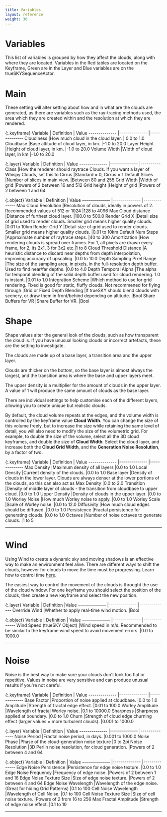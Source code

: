 ```yaml
---
title: Variables
layout: reference
weight: 30
---
```





Variables
=============
This list of variables is grouped by how they affect the clouds, along with where they are located. Variables in the Red tables are located on the Keyframe, Green are in the Layer and Blue variables are on the trueSKYSequenceActor.

Main
============
These setting will alter setting about how and in what are the clouds are generated, as there are variables such as the ray-tracing methods used, the area which they are created within and the resolution at which they are rendered.

{:.keyframe}
Variable                                                                        |       Definition                                                                                                                                                                                                              |       Value
--------------                                                          |--------------                                                                                                                                                                                                         |--------------
Cloudiness                                                                      |How much cloud in the cloud layer.                                                                                                                                                             | 0.0 to 1.0
Cloudbase                                                                       |Base altitude of cloud layer, in km.                                                                                                                                                           |-1.0 to 20.0
Layer Height                                                            |Height of cloud layer, in km.                                                                                                                                                                          |-1.0 to 20.0
Volume Width                                                            |Width of cloud layer, in km                                                                                                                                                                            |-1.0 to 20.0

{:.layer}
Variable                                                                        |       Definition                                                                                                                                                                                                              |       Value
--------------                                                          |--------------                                                                                                                                                                                                         |----------
Class                                                                           |How the renderer should raytrace Clouds. If you want a layer of Whispy Clouds, set this to Cirrus                                      |Standard = 0, Cirrus = 1
Default Slices                                                          |Number of slices in main view.                                                                                                                                                                         |Between 80 and 255
Grid Width                                                                      |Width of grid                                                                                                                                                                                                          |Powers of 2 between 16 and 512
Grid height                                                             |Height of grid                                                                                                                                                                                                         |Powers of 2 between 1 and 64

{:.object}
Variable                                                                        |       Definition                                                                                                                                                                                                              |       Value
--------------                                                          |--------------                                                                                                                                                                                                         |--------------
Max Cloud Resolution                                            |Resolution of clouds, ideally in powers of 2. Recommended values of 512 or 1024                                                                        |128 to 4096 
Max Cloud distance                                                      |Distance of furthest cloud layer.                                                                                                                                                                      |100.0 to 500.0 
Render Grid X                                                           |Detail size of grid used to render clouds. Smaller grid means higher quality clouds.                                                           |0.01 to 10km
Render Grid Y                                                           |Detail size of grid used to render clouds. Smaller grid means higher quality clouds.                                                           |0.01 to 10km
Default Num Steps                                                       |Approximate number of raytrace steps.                                                                                                                                                          |40 to 300
Amortization                                                            |How rendering clouds is spread over frames. For 1, all pixels are drawn every frame, for 2, its 2x1, 3 for 3x2 etc.|1 to 8
Cloud Threshold Distance                                        |A heuristic distance to discard near depths from depth interpolation, improving accuracy of upscaling.                         |0.0 to 10.0
Depth Sampling Pixel Range                                      |The size of the sampling area, in pixels, in the full-resolution depth buffer. Used to find near/far depths.           |0.0 to 4.0
Depth Temporal Alpha                                            |The alpha for temporal blending of the solid depth buffer used for cloud rendering. 1.0 is instant.                            |0.01 to 1.0
Integration Scheme                                                      |Which method to use for grid rendering. Fixed is good for static, fluffy clouds. Not recommened for flying through |Grid or Fixed
Depth Blending                                                          |If trueSKY should blend clouds with scenery, or draw them in front/behind depending on altitude.                                       |Bool
Share Buffers for VR                                            |Share Buffer for VR.                                                                                                                                                                                           |Bool

Shape   
=============

Shape values alter the general look of the clouds, such as how transparent the cloud is. If you have unusual looking clouds or incorrect artefacts, these are the setting to investigate.

The clouds are made up of a base layer, a transition area and the upper layer. 

Clouds are thicker on the bottom, so the base layer is almost always the largest, and the transition area is where the base and upper layers meet. 

The upper density is a multiplier for the amount of clouds in the upper layer. A value of 1 will produce the same amount of clouds as the base layer. 

There are individual settings to help customise each of the different layers, allowing you to create unique but realistic clouds.

By default, the cloud volume repeats at the edges, and the volume width is controlled by the keyframe value **Cloud Width**. You can change the size of this volume freely, but to increase the size while retaining the same level of detail, you will also need to modify the size of the volumetric grid. For example, to double the size of the volume, select all the 3D cloud keyframes, and double the size of **Cloud Width**. Select the cloud layer, and increase both the **Cloud Grid Width**, and the **Generation Noise Resolution**, by a factor of two.

{:.keyframe}
Variable                                                                        |       Definition                                                                                                                                                                                                                                                              |       Value
--------------                                                          |--------------                                                                                                                                                                                                                                                         |--------------
Max Density                                                                     |Maximum density of all layers                                                                                                                                                                                                                          |0.0 to 1.0
Local Density                                                           |Current density of the clouds.                                                                                                                                                                                                                         |0.0 to 1.0 
Base layer                                                                      |Density of clouds in the lower layer. Clouds are always denser at the lower portions of the clouds, so this can also act as Max Density        |0.0 to 2.0
Transition                                                                      |Density of middle layer of clouds - the transition from cloudbase to upper cloud.                                                                                                                      |0.0 to 1.0
Upper Density                                                           |Density of clouds in the upper layer.                                                                                                                                                                                                          |0.0 to 1.0
Worley Noise                                                            |How much Worley noise to apply.                                                                                                                                                                                                                        |0.0 to 1.0
Worley Scale                                                            |Scale of Worley noise.                                                                                                                                                                                                                                         |0.0 to 12.0 
Diffusivity                                                                     |How much cloud edges should be diffused.                                                                                                                                                                                                       |0.0 to 1.0
Persistence                                                                     |Fractal persistence for generating clouds.                                                                                                                                                                                                     |0.0 to 1.0
Octaves                                                                         |Number of noise octaves to generate clouds.                                                                                                                                                                                            |1 to 5



<hr>

Wind
=========
Using Wind to create a dynamic sky and moving shadows is an effective way to make an environment feel alive. There are different ways to shift the clouds, however for clouds to move the time must be progressing. Learn how to control time [here](time.html).

The easiest way to control the movement of the clouds is throught the use of the cloud window. For one keyframe you should select the position of the clouds, then create a new keyframe and select the new position. 

{:.layer}
Variable                                                                        |       Definition                                                                                                                                                                                      |Value
--------------                                                          |--------------                                                                                                                                                                                 |--------------
Override Wind                                                           |Whether to apply real-time wind motion.                                                                                                                                |Bool

{:.object}
Variable                                                                        |       Definition                                                                                                                                                                                      |       Value
--------------                                                          |--------------                                                                                                                                                                                 |--------------
Wind Speed (trueSKY Object)                                     |Wind speed in m/s. Recommended to be similar to the keyframe wind speed to avoid movement errors.              |0.0 to 1000.0 



<hr>

Noise   
===========
Noise is the best way to make sure your clouds don't look too flat or repetitive. Values in noise are very sensitive and can produce unusual results if you're not careful.


{:.keyframe}
Variable                                                                        |       Definition                                                                                                                                                                                      |       Value
--------------                                                          |--------------                                                                                                                                                                                 |--------------
Base Factor                                                                     |Proportion of noise applied at cloudbase.                                                                                                                              |0.0 to 1.0
Amplitude                                                                       |Strength of fractal edge effect.                                                                                                                                               |0.01 to 100.0
Worley Amplitude                                                        |Wavelength of fractal Worley noise.                                                                                                                                    |0.1 to 10000.0
Sharpness                                                                       |Sharpness applied at boundary.                                                                                                                                                 |0.0 to 1.0
Churn                                                                           |Strength of cloud edge churning effect (larger values = more turbulent clouds).                                                |0.001 to 1000.0

{:.layer}
Variable                                                                        |       Definition                                                                                                                                                                                      |       Value
--------------                                                          |--------------                                                                                                                                                                                 |--------------
Noise Period                                                            |Fractal noise period, in days.                                                                                                                                                 |0.001 to 1000.0
Noise Phase                                                                     |Phase of the cloud-generation noise texture                                                                                                                    |0 to 2pi
Noise Resolution                                                        |3D Perlin noise resolution, for cloud generation.                                                                                                              |Powers of 2 between 4 and 64

{:.object}
Variable                                                                        |       Definition                                                                                                                                                                                      |       Value
--------------                                                          |--------------                                                                                                                                                                                 |--------------
Edge Noise Persistence                                          |Persistence for edge noise texture.                                                                                                                                    |0.0 to 1.0
Edge Noise Frequency                                            |Frequency of edge noise.                                                                                                                                                               |Powers of 2 between 1 and 16
Edge Noise Texture Size                                         |Size of edge noise texture.                                                                                                                                                    |Powers of 2 between 4 and 64
Edge Noise Wavelength                                           |Wavelength of the edge noise. (Great for hiding Grid Patterns)                                                                                 |0.1 to 100
Cell Noise Wavelength                                           |Wavelength of Cell Noise.                                                                                                                                                              |0.1 to 100
Cell Noise Texture Size                                         |Size of cell noise texture.                                                                                                                                                    |Powers of 2 from 16 to 256
Max Fractal Amplitude                                           |Strength of edge noise effect.                                                                                                                                                 |0.1 to 10

<hr>
